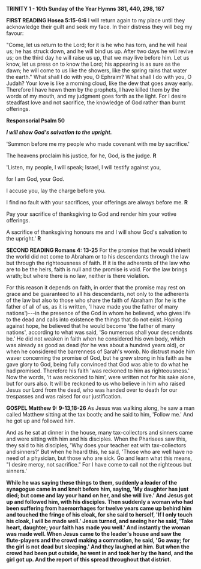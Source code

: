 **TRINITY 1 - 10th Sunday of the Year Hymns 381, 440, 298, 167**

**FIRST READING Hosea 5:15-6:6** I will return again to my place until
they acknowledge their guilt and seek my face. In their distress they
will beg my favour:

"Come, let us return to the Lord; for it is he who has torn, and he will
heal us; he has struck down, and he will bind us up. After two days he
will revive us; on the third day he will raise us up, that we may live
before him. Let us know, let us press on to know the Lord; his appearing
is as sure as the dawn; he will come to us like the showers, like the
spring rains that water the earth." What shall I do with you, O Ephraim?
What shall I do with you, O Judah? Your love is like a morning cloud,
like the dew that goes away early. Therefore I have hewn them by the
prophets, I have killed them by the words of my mouth, and my judgment
goes forth as the light. For I desire steadfast love and not sacrifice,
the knowledge of God rather than burnt offerings.

**Responsorial Psalm 50**

***I will show God's salvation to the upright.***

'Summon before me my people who made covenant with me by sacrifice.'

The heavens proclaim his justice, for he, God, is the judge. **R**

'Listen, my people, I will speak; Israel, I will testify against you,

for I am God, your God.

I accuse you, lay the charge before you.

I find no fault with your sacrifices, your offerings are always before
me. **R**

Pay your sacrifice of thanksgiving to God and render him your votive
offerings.

A sacrifice of thanksgiving honours me and I will show God's salvation
to the upright.' **R**

**SECOND READING Romans 4: 13-25** For the promise that he would inherit
the world did not come to Abraham or to his descendants through the law
but through the righteousness of faith. If it is the adherents of the
law who are to be the heirs, faith is null and the promise is void. For
the law brings wrath; but where there is no law, neither is there
violation.

For this reason it depends on faith, in order that the promise may rest
on grace and be guaranteed to all his descendants, not only to the
adherents of the law but also to those who share the faith of Abraham
(for he is the father of all of us, as it is written, 'I have made you
the father of many nations')---in the presence of the God in whom he
believed, who gives life to the dead and calls into existence the things
that do not exist. Hoping against hope, he believed that he would become
'the father of many nations', according to what was said, 'So numerous
shall your descendants be.' He did not weaken in faith when he
considered his own body, which was already as good as dead (for he was
about a hundred years old), or when he considered the barrenness of
Sarah's womb. No distrust made him waver concerning the promise of God,
but he grew strong in his faith as he gave glory to God, being fully
convinced that God was able to do what he had promised. Therefore his
faith 'was reckoned to him as righteousness.' Now the words, 'it was
reckoned to him', were written not for his sake alone, but for ours
also. It will be reckoned to us who believe in him who raised Jesus our
Lord from the dead, who was handed over to death for our trespasses and
was raised for our justification.

**GOSPEL Matthew 9: 9-13,18-26** As Jesus was walking along, he saw a
man called Matthew sitting at the tax booth; and he said to him, 'Follow
me.' And he got up and followed him.

And as he sat at dinner in the house, many tax-collectors and sinners
came and were sitting with him and his disciples. When the Pharisees saw
this, they said to his disciples, 'Why does your teacher eat with
tax-collectors and sinners?' But when he heard this, he said, 'Those who
are well have no need of a physician, but those who are sick. Go and
learn what this means, "I desire mercy, not sacrifice." For I have come
to call not the righteous but sinners.'

**While he was saying these things to them, suddenly a leader of the
synagogue came in and knelt before him, saying, 'My daughter has just
died; but come and lay your hand on her, and she will live.' And Jesus
got up and followed him, with his disciples. Then suddenly a woman who
had been suffering from haemorrhages for twelve years came up behind him
and touched the fringe of his cloak, for she said to herself, 'If I only
touch his cloak, I will be made well.' Jesus turned, and seeing her he
said, 'Take heart, daughter; your faith has made you well.' And
instantly the woman was made well. When Jesus came to the leader's house
and saw the flute-players and the crowd making a commotion, he said, 'Go
away; for the girl is not dead but sleeping.' And they laughed at
him. But when the crowd had been put outside, he went in and took her by
the hand, and the girl got up. And the report of this spread throughout
that district.**

